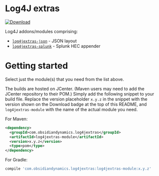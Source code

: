 Log4J extras
===
[ ![Download](https://api.bintray.com/packages/obsidiandynamics/log4j-extras/log4jextras-json/images/download.svg) ](https://bintray.com/obsidiandynamics/log4j-extras/log4jextras-json/_latestVersion)

Log4J addons/modules comprising:

* [`log4jextras-json`](https://github.com/obsidiandynamics/log4j-extras/tree/master/json) - JSON layout
* [`log4jextras-splunk`](https://github.com/obsidiandynamics/log4j-extras/tree/master/splunk) - Splunk HEC appender

# Getting started
Select just the module(s) that you need from the list above.

The builds are hosted on JCenter. (Maven users may need to add the JCenter repository to their POM.) Simply add the following snippet to your build file. Replace the version placeholder `x.y.z` in the snippet with the version shown on the Download badge at the top of this README, and `log4jextras-module` with the name of the actual module you need.

For Maven:

```xml
<dependency>
  <groupId>com.obsidiandynamics.log4jextras</groupId>
  <artifactId>log4jextras-module</artifactId>
  <version>x.y.z</version>
  <type>pom</type>
</dependency>
```

For Gradle:

```groovy
compile 'com.obsidiandynamics.log4jextras:log4jextras-module:x.y.z'
```
